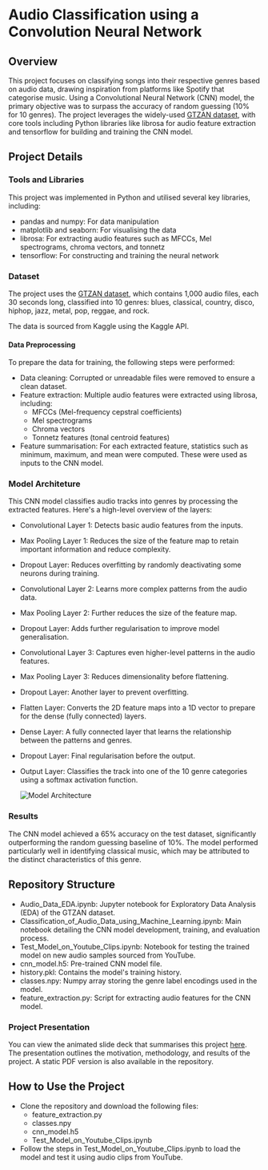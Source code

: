 # Audio Classification using a Convolution Neural Network
## Overview

This project focuses on classifying songs into their respective genres based on audio data, drawing inspiration from platforms like Spotify that categorise music. Using a Convolutional Neural Network (CNN) model, the primary objective was to surpass the accuracy of random guessing (10% for 10 genres). The project leverages the widely-used [GTZAN dataset](https://www.kaggle.com/datasets/andradaolteanu/gtzan-dataset-music-genre-classification), with core tools including Python libraries like librosa for audio feature extraction and tensorflow for building and training the CNN model.


## Project Details
### Tools and Libraries
This project was implemented in Python and utilised several key libraries, including:

* pandas and numpy: For data manipulation
* matplotlib and seaborn: For visualising the data
* librosa: For extracting audio features such as MFCCs, Mel spectrograms, chroma vectors, and tonnetz
* tensorflow: For constructing and training the neural network

### Dataset
The project uses the [GTZAN dataset](https://www.kaggle.com/datasets/andradaolteanu/gtzan-dataset-music-genre-classification), which contains 1,000 audio files, each 30 seconds long, classified into 10 genres: blues, classical, country, disco, hiphop, jazz, metal, pop, reggae, and rock.

The data is sourced from Kaggle using the Kaggle API.

#### Data Preprocessing
To prepare the data for training, the following steps were performed:

* Data cleaning: Corrupted or unreadable files were removed to ensure a clean dataset.
* Feature extraction: Multiple audio features were extracted using librosa, including:
  * MFCCs (Mel-frequency cepstral coefficients)
  * Mel spectrograms
  * Chroma vectors
  * Tonnetz features (tonal centroid features)
* Feature summarisation: For each extracted feature, statistics such as minimum, maximum, and mean were computed. These were used as inputs to the CNN model.

### Model Architeture 
This CNN model classifies audio tracks into genres by processing the extracted features. Here's a high-level overview of the layers:

* Convolutional Layer 1: Detects basic audio features from the inputs.
* Max Pooling Layer 1: Reduces the size of the feature map to retain important information and reduce complexity.
* Dropout Layer: Reduces overfitting by randomly deactivating some neurons during training.
* Convolutional Layer 2: Learns more complex patterns from the audio data.
* Max Pooling Layer 2: Further reduces the size of the feature map.
* Dropout Layer: Adds further regularisation to improve model generalisation.
* Convolutional Layer 3: Captures even higher-level patterns in the audio features.
* Max Pooling Layer 3: Reduces dimensionality before flattening.
* Dropout Layer: Another layer to prevent overfitting.
* Flatten Layer: Converts the 2D feature maps into a 1D vector to prepare for the dense (fully connected) layers.
* Dense Layer: A fully connected layer that learns the relationship between the patterns and genres.
* Dropout Layer: Final regularisation before the output.
* Output Layer: Classifies the track into one of the 10 genre categories using a softmax activation function.

  ![Model Architecture](https://github.com/user-attachments/assets/a5bff676-8fbe-4e7a-9c9e-d0299a0c2a6f)


### Results
The CNN model achieved a 65% accuracy on the test dataset, significantly outperforming the random guessing baseline of 10%. The model performed particularly well in identifying classical music, which may be attributed to the distinct characteristics of this genre.

## Repository Structure
* Audio_Data_EDA.ipynb: Jupyter notebook for Exploratory Data Analysis (EDA) of the GTZAN dataset.
* Classification_of_Audio_Data_using_Machine_Learning.ipynb: Main notebook detailing the CNN model development, training, and evaluation process.
* Test_Model_on_Youtube_Clips.ipynb: Notebook for testing the trained model on new audio samples sourced from YouTube.
* cnn_model.h5: Pre-trained CNN model file.
* history.pkl: Contains the model's training history.
* classes.npy: Numpy array storing the genre label encodings used in the model.
* feature_extraction.py: Script for extracting audio features for the CNN model.

### Project Presentation
You can view the animated slide deck that summarises this project [here](https://www.canva.com/design/DAGJ_ayphRI/afFF12HA3axhxRTSc2otRA/view?utm_content=DAGJ_ayphRI&utm_campaign=designshare&utm_medium=link&utm_source=editor). The presentation outlines the motivation, methodology, and results of the project. A static PDF version is also available in the repository.

## How to Use the Project
* Clone the repository and download the following files:
  * feature_extraction.py
  * classes.npy
  * cnn_model.h5
  * Test_Model_on_Youtube_Clips.ipynb
* Follow the steps in Test_Model_on_Youtube_Clips.ipynb to load the model and test it using audio clips from YouTube.

